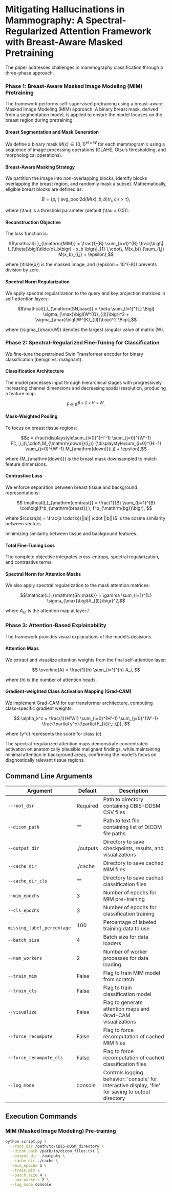 # Mitigating Hallucinations in Mammography: A Spectral-Regularized Attention Framework with Breast-Aware Masked Pretraining

The paper addresses challenges in mammography classification through a three-phase approach.

### Phase 1: Breast-Aware Masked Image Modeling (MIM) Pretraining

The framework performs self-supervised pretraining using a breast-aware Masked Image Modeling (MIM) approach. A binary breast mask, derived from a segmentation model, is applied to ensure the model focuses on the breast region during pretraining.

#### Breast Segmentation and Mask Generation

We define a binary mask $M(x) \in \{0,1\}^{H \times W}$ for each mammogram $x$ using a sequence of image processing operations (CLAHE, Otsu’s thresholding, and morphological operations).

#### Breast-Aware Masking Strategy

We partition the image into non-overlapping blocks, identify blocks overlapping the breast region, and randomly mask a subset. Mathematically, eligible breast blocks are defined as:

$$B = \bigl\{ p_i \mid \text{avg\_pool2d}(M(x), b, b)(r_i, c_i) > \tau \bigr\},$$

where \(\tau\) is a threshold parameter (default \(\tau = 0.5\)).

#### Reconstruction Objective

The loss function is:

$$\mathcal{L}_{\mathrm{MIM}}
= \frac{1}{B} \sum_{b=1}^{B}
  \frac{\bigl\| f_{\theta}\bigl(\tilde{x}_b\bigr) - x_b \bigr\|_{1} \,\cdot\, M(x_b)}
       {\sum_{i,j} M(x_b)_{i,j} + \epsilon},$$

where \(\tilde{x}\) is the masked image, and \(\epsilon = 10^{-8}\) prevents division by zero.

#### Spectral Norm Regularization

We apply spectral regularization to the query and key projection matrices in self-attention layers:

$$\mathcal{L}_{\mathrm{SN,base}}
= \beta \sum_{l=1}^{L}
  \Bigl[
    \sigma_{\max}\bigl(W^{Q}_{(l)}\bigr)^2
    + \sigma_{\max}\bigl(W^{K}_{(l)}\bigr)^2
  \Bigr],$$

where \(\sigma_{\max}(W)\) denotes the largest singular value of matrix \(W\).

### Phase 2: Spectral-Regularized Fine-Tuning for Classification

We fine-tune the pretrained Swin Transformer encoder for binary classification (benign vs. malignant).

#### Classification Architecture

The model processes input through hierarchical stages with progressively increasing channel dimensions and decreasing spatial resolution, producing a feature map:

$$F \,\in\, \mathbb{R}^{B \times C \times H' \times W'}.$$

#### Mask-Weighted Pooling

To focus on breast tissue regions:

$$z
= \frac{\displaystyle\sum_{i=0}^{H'-1} \sum_{j=0}^{W'-1}
       F(:,:,i,j)\,\cdot\,M_{\mathrm{down}}(i,j)}
       {\displaystyle\sum_{i=0}^{H'-1} \sum_{j=0}^{W'-1}
       M_{\mathrm{down}}(i,j) + \epsilon},$$

where \(M_{\mathrm{down}}\) is the breast mask downsampled to match feature dimensions.

#### Contrastive Loss

We enforce separation between breast tissue and background representations:

$$
\mathcal{L}_{\mathrm{contrast}}
= \frac{1}{B} \sum_{b=1}^{B}
  \cos\bigl(f^b_{\mathrm{breast}},\, f^b_{\mathrm{bg}}\bigr),
$$

where $\cos(a,b) = \frac{a \cdot b}{||a|| \cdot ||b||}$ is the cosine similarity between vectors.

minimizing similarity between tissue and background features.

#### Total Fine-Tuning Loss

The complete objective integrates cross-entropy, spectral regularization, and contrastive terms:

#### Spectral Norm for Attention Masks

We also apply spectral regularization to the mask attention matrices:

$$\mathcal{L}_{\mathrm{SN,mask}}
= \gamma \sum_{l=1}^{L}
  \sigma_{\max}\bigl(A_{(l)}\bigr)^2,$$

where $A_{(l)}$ is the attention map at layer $l$.

### Phase 3: Attention-Based Explainability

The framework provides visual explanations of the model’s decisions.

#### Attention Maps

We extract and visualize attention weights from the final self-attention layer:

$$
\overline{A}
= \frac{1}{h} \sum_{i=1}^{h} A_i,
$$

where \(h\) is the number of attention heads.

#### Gradient-weighted Class Activation Mapping (Grad-CAM)

We implement Grad-CAM for our transformer architecture, computing class-specific gradient weights:

$$
\alpha_k^c
= \frac{1}{H'W'}
  \sum_{i=0}^{H'-1} \sum_{j=0}^{W'-1}
  \frac{\partial y^c}{\partial F_{k}(:,:,i,j)},
$$

where \(y^c\) represents the score for class \(c\).

The spectral-regularized attention maps demonstrate concentrated activation on anatomically plausible malignant findings, while maintaining minimal attention in background areas, confirming the model’s focus on diagnostically relevant tissue regions.


## Command Line Arguments

| Argument | Default | Description |
|----------|---------|-------------|
| `--root_dir` | Required | Path to directory containing CBIS-DDSM CSV files |
| `--dicom_path` | "" | Path to text file containing list of DICOM file paths |
| `--output_dir` | ./outputs | Directory to save checkpoints, results, and visualizations |
| `--cache_dir` | ./cache | Directory to save cached MIM files |
| `--cache_dir_cls` | "" | Directory to save cached classification files |
| `--mim_epochs` | 3 | Number of epochs for MIM pre-training |
| `--cls_epochs` | 3 | Number of epochs for classification training |
| `--missing_label_percentage` | 100 | Percentage of labeled training data to use |
| `--batch_size` | 4 | Batch size for data loaders |
| `--num_workers` | 2 | Number of worker processes for data loading |
| `--train_mim` | False | Flag to train MIM model from scratch |
| `--train_cls` | False | Flag to train classification model |
| `--visualize` | False | Flag to generate attention maps and Grad-CAM visualizations |
| `--force_recompute` | False | Flag to force recomputation of cached MIM files |
| `--force_recompute_cls` | False | Flag to force recomputation of cached classification files |
| `--log_mode` | console | Controls logging behavior: 'console' for interactive display, 'file' for saving to output directory |

## Execution Commands

### MIM (Masked Image Modeling) Pre-training

```bash
python script.py \
  --root_dir /path/to/CBIS-DDSM_directory \
  --dicom_path /path/to/dicom_files.txt \
  --output_dir ./outputs \
  --cache_dir ./cache \
  --mim_epochs 5 \
  --train_mim \
  --batch_size 4 \
  --num_workers 2 \
  --log_mode console
